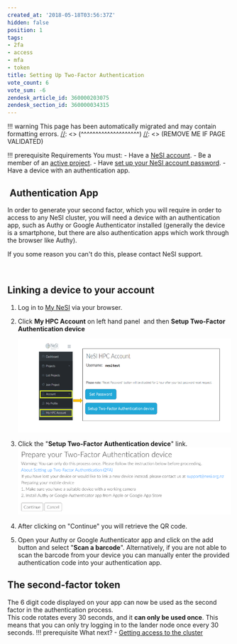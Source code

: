 ```yaml
---
created_at: '2018-05-18T03:56:37Z'
hidden: false
position: 1
tags:
- 2fa
- access
- mfa
- token
title: Setting Up Two-Factor Authentication
vote_count: 6
vote_sum: -6
zendesk_article_id: 360000203075
zendesk_section_id: 360000034315
---
```




[//]: <> (REMOVE ME IF PAGE VALIDATED)
[//]: <> (vvvvvvvvvvvvvvvvvvvv)
!!! warning
    This page has been automatically migrated and may contain formatting errors.
[//]: <> (^^^^^^^^^^^^^^^^^^^^)
[//]: <> (REMOVE ME IF PAGE VALIDATED)

!!! prerequisite Requirements
     You must:
     -   Have a [NeSI
         account](https://support.nesi.org.nz/hc/en-gb/articles/360000159715).
     -   Be a member of an [active
         project](https://support.nesi.org.nz/hc/en-gb/sections/360000196195-Accounts-Projects).
     -   Have [set up your NeSI account
         password](https://support.nesi.org.nz/hc/en-gb/articles/360000335995-Setting-Up-and-Resetting-Your-Password).
     -   Have a device with an authentication app.

##  Authentication App

In order to generate your second factor, which you will require in order
to access to any NeSI cluster, you will need a device with an
authentication app, such as Authy or Google Authenticator installed
(generally the device is a smartphone, but there are also authentication
apps which work through the browser like Authy).

If you some reason you can't do this, please contact NeSI support.

 

## Linking a device to your account

1.  Log in to [My NeSI](https://my.nesi.org.nz) via your browser.

2.  Click **My HPC Account** on left hand panel  and then **Setup
    Two-Factor Authentication device**

    <img src="../../assets/images/Setting_Up_Two_Factor_Authentication.png"
    width="560" height="210" alt="authentication_factor_setup.png" />

3.  Click the "**Setup Two-Factor Authentication device**" link.  
    <img
    src="../../assets/images/Setting_Up_Two_Factor_Authentication_0.png"
    style="max-width: 480px;" />

4.  After clicking on "Continue" you will retrieve the QR code.

5.  Open your Authy or Google Authenticator app and click on the add
    button and select "**Scan a barcode**". Alternatively, if you are
    not able to scan the barcode from your device you can manually enter
    the provided authentication code into your authentication app.

## The second-factor token

The 6 digit code displayed on your app can now be used as the second
factor in the authentication process.  
This code rotates every 30 seconds, and it **can only be used once**.
This means that you can only try logging in to the lander node once
every 30 seconds.
!!! prerequisite What next?
     -   [Getting access to the
         cluster](https://support.nesi.org.nz/hc/en-gb/articles/360001016335)
